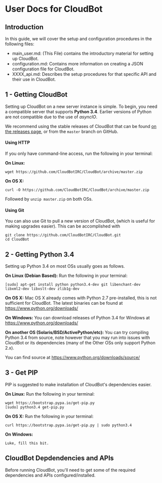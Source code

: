 # User Docs for CloudBot

## Introduction

In this guide, we will cover the setup and configuration procedures in the following files:

 - main_user.md: (This File) contains the introductory material for setting up CloudBot.
 - configuration.md: Contains more information on creating a JSON configuration file for CloudBot.
 - XXXX_api.md: Describes the setup procedures for that specific API and their use in CloudBot.

## 1 - Getting CloudBot

Setting up CloudBot on a new server instance is simple. To begin, you need a compatible server that supports **Python 3.4**. Earlier versions of Python are not compatible due to the use of *asyncIO*.

We recommend using the stable releases of CloudBot that can be found [on the releases page](https://github.com/CloudBotIRC/CloudBot/releases), or from the `master` branch on GitHub.

#### Using HTTP

If you only have command-line access, run the following in your terminal:

  **On Linux:**
  ```
  wget https://github.com/CloudBotIRC/CloudBot/archive/master.zip
  ```
  
  **On OS X:**
  ```
  curl -O https://github.com/CloudBotIRC/CloudBot/archive/master.zip
  ```
  
  Followed by `unzip master.zip` on both OSs.
  
#### Using Git
  
  You can also use Git to pull a new version of CloudBot, (which is useful for making upgrades easier). This can be accomplished with
  
  ```
  git clone https://github.com/CloudBotIRC/CloudBot.git
  cd CloudBot
  ```

## 2 - Getting Python 3.4
Setting up Python 3.4 on most OSs usually goes as follows.

  **On Linux (Debian Based):**
  Run the following in your terminal:
  ```
  [sudo] apt-get install python python3.4-dev git libenchant-dev libxml2-dev libxslt-dev zlib1g-dev
  ```

  **On OS X:**
  Mac OS X already comes with Python 2.7 pre-installed, this is not sufficient for CloudBot. The latest binaries can be found at https://www.python.org/downloads/

  **On Windows:**
  You can download releases of Python 3.4 for Windows at https://www.python.org/downloads/

  **On another OS (Solaris/BSD/ActivePython/etc):**
  You can try compiling Python 3.4 from source, note however that you may run into issues with CloudBot or its dependencies (many of the Other OSs only support Python 2.x).

  You can find source at https://www.python.org/downloads/source/

## 3 - Get PIP
PIP is suggested to make installation of CloudBot's dependencies easier.

  **On Linux:**
  Run the following in your terminal:
  ```
  wget https://bootstrap.pypa.io/get-pip.py
  [sudo] python3.4 get-pip.py
  ```
  **On OS X:**
  Run the following in your terminal:
  ```
  curl https://bootstrap.pypa.io/get-pip.py | sudo python3.4
  ```
  **On Windows:**
  ```
  Luke, fill this bit.
  ```

## CloudBot Depdendencies and APIs

Before running CloudBot, you'll need to get some of the required dependencies and APIs configured/installed.
  

